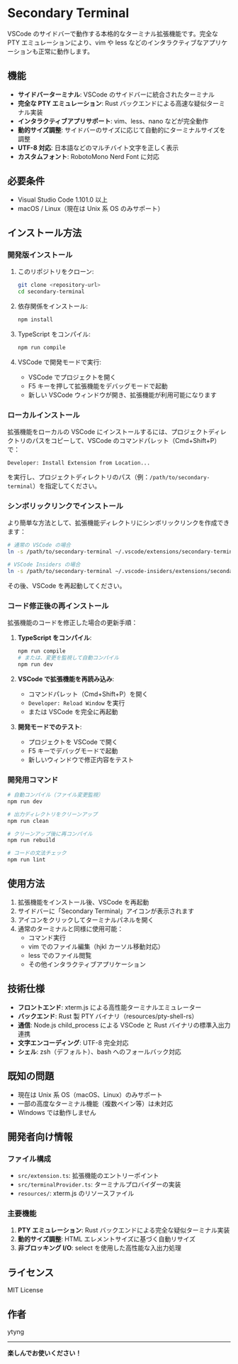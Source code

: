 # Secondary Terminal

VSCode のサイドバーで動作する本格的なターミナル拡張機能です。完全な PTY エミュレーションにより、vim や less などのインタラクティブなアプリケーションも正常に動作します。

## 機能

- **サイドバーターミナル**: VSCode のサイドバーに統合されたターミナル
- **完全な PTY エミュレーション**: Rust バックエンドによる高速な疑似ターミナル実装
- **インタラクティブアプリサポート**: vim、less、nano などが完全動作
- **動的サイズ調整**: サイドバーのサイズに応じて自動的にターミナルサイズを調整
- **UTF-8 対応**: 日本語などのマルチバイト文字を正しく表示
- **カスタムフォント**: RobotoMono Nerd Font に対応

## 必要条件

- Visual Studio Code 1.101.0 以上
- macOS / Linux（現在は Unix 系 OS のみサポート）

## インストール方法

### 開発版インストール

1. このリポジトリをクローン:
   ```bash
   git clone <repository-url>
   cd secondary-terminal
   ```

2. 依存関係をインストール:
   ```bash
   npm install
   ```

3. TypeScript をコンパイル:
   ```bash
   npm run compile
   ```

4. VSCode で開発モードで実行:
   - VSCode でプロジェクトを開く
   - F5 キーを押して拡張機能をデバッグモードで起動
   - 新しい VSCode ウィンドウが開き、拡張機能が利用可能になります

### ローカルインストール

拡張機能をローカルの VSCode にインストールするには、プロジェクトディレクトリのパスをコピーして、VSCode のコマンドパレット（Cmd+Shift+P）で：

```
Developer: Install Extension from Location...
```

を実行し、プロジェクトディレクトリのパス（例：`/path/to/secondary-terminal`）を指定してください。

### シンボリックリンクでインストール

より簡単な方法として、拡張機能ディレクトリにシンボリックリンクを作成できます：

```bash
# 通常の VSCode の場合
ln -s /path/to/secondary-terminal ~/.vscode/extensions/secondary-terminal

# VSCode Insiders の場合
ln -s /path/to/secondary-terminal ~/.vscode-insiders/extensions/secondary-terminal
```

その後、VSCode を再起動してください。

### コード修正後の再インストール

拡張機能のコードを修正した場合の更新手順：

1. **TypeScript をコンパイル**:
   ```bash
   npm run compile
   # または、変更を監視して自動コンパイル
   npm run dev
   ```

2. **VSCode で拡張機能を再読み込み**:
   - コマンドパレット（Cmd+Shift+P）を開く
   - `Developer: Reload Window` を実行
   - または VSCode を完全に再起動

3. **開発モードでのテスト**:
   - プロジェクトを VSCode で開く
   - F5 キーでデバッグモードで起動
   - 新しいウィンドウで修正内容をテスト

### 開発用コマンド

```bash
# 自動コンパイル（ファイル変更監視）
npm run dev

# 出力ディレクトリをクリーンアップ
npm run clean

# クリーンアップ後に再コンパイル
npm run rebuild

# コードの文法チェック
npm run lint
```

## 使用方法

1. 拡張機能をインストール後、VSCode を再起動
2. サイドバーに「Secondary Terminal」アイコンが表示されます
3. アイコンをクリックしてターミナルパネルを開く
4. 通常のターミナルと同様に使用可能：
   - コマンド実行
   - vim でのファイル編集（hjkl カーソル移動対応）
   - less でのファイル閲覧
   - その他インタラクティブアプリケーション

## 技術仕様

- **フロントエンド**: xterm.js による高性能ターミナルエミュレーター
- **バックエンド**: Rust 製 PTY バイナリ（resources/pty-shell-rs）
- **通信**: Node.js child_process による VSCode と Rust バイナリの標準入出力連携
- **文字エンコーディング**: UTF-8 完全対応
- **シェル**: zsh（デフォルト）、bash へのフォールバック対応

## 既知の問題

- 現在は Unix 系 OS（macOS、Linux）のみサポート
- 一部の高度なターミナル機能（複数ペイン等）は未対応
- Windows では動作しません

## 開発者向け情報

### ファイル構成

- `src/extension.ts`: 拡張機能のエントリーポイント
- `src/terminalProvider.ts`: ターミナルプロバイダーの実装
- `resources/`: xterm.js のリソースファイル

### 主要機能

1. **PTY エミュレーション**: Rust バックエンドによる完全な疑似ターミナル実装
2. **動的サイズ調整**: HTML エレメントサイズに基づく自動リサイズ
3. **非ブロッキング I/O**: select を使用した高性能な入出力処理

## ライセンス

MIT License

## 作者

ytyng

---

**楽しんでお使いください！**

